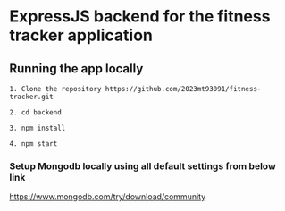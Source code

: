 # ExpressJS backend for the fitness tracker application

## Running the app locally

`1. Clone the repository https://github.com/2023mt93091/fitness-tracker.git`

`2. cd backend`

`3. npm install`

`4. npm start`

### Setup Mongodb locally using all default settings from below link

https://www.mongodb.com/try/download/community
